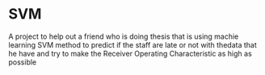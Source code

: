 # SVM
 A project to help out a friend who is doing thesis that is using machie learning SVM method to predict if the staff are late or not with thedata that he have and try to make the Receiver Operating Characteristic as high as possible
